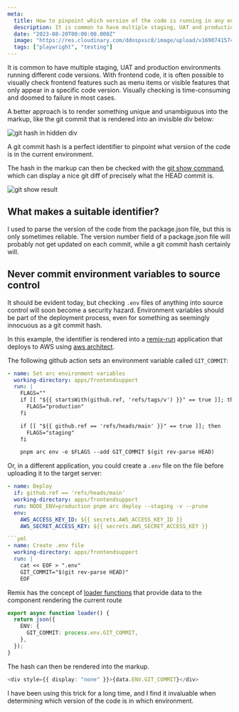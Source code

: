 ```yaml
---
meta:
  title: How to pinpoint which version of the code is running in any environment
  description: It is common to have multiple staging, UAT and production environments running different code versions.  Being able to tell at a glance which version of the code is in that environment is critical.
  date: "2023-08-20T00:00:00.000Z"
  image: "https://res.cloudinary.com/ddospxsc8/image/upload/v1690741574/playwright_iofvmm.png"
  tags: ["playwright", "testing"]
---
```


It is common to have multiple staging, UAT and production environments running different code versions. With frontend code, it is often possible to visually check frontend features such as menu items or visible features that only appear in a specific code version. Visually checking is time-consuming and doomed to failure in most cases.

A better approach is to render something unique and unambiguous into the markup, like the git commit that is rendered into an invisible div below:

![git hash in hidden div](https://res.cloudinary.com/ddospxsc8/image/upload/v1692535661/guid_rbdtxs.png)

A git commit hash is a perfect identifier to pinpoint what version of the code is in the current environment.

The hash in the markup can then be checked with the [git show command](https://git-scm.com/docs/git-show), which can display a nice git diff of precisely what the HEAD commit is.

![git show result](https://res.cloudinary.com/ddospxsc8/image/upload/v1692536629/git-show_dzzblo.png)

## What makes a suitable identifier?

I used to parse the version of the code from the package.json file, but this is only sometimes reliable. The version number field of a package.json file will probably not get updated on each commit, while a git commit hash certainly will.

## Never commit environment variables to source control

It should be evident today, but checking `.env` files of anything into source control will soon become a security hazard. Environment variables should be part of the deployment process, even for something as seemingly innocuous as a git commit hash.

In this example, the identifier is rendered into a [remix-run](https://remix.run/docs/en/main) application that deploys to AWS using [aws architect](https://arc.codes/docs/en/get-started/quickstart).

The following github action sets an environment variable called `GIT_COMMIT`:

```yml
- name: Set arc environment variables
  working-directory: apps/frontendsupport
  run: |
    FLAGS=""
    if [[ "${{ startsWith(github.ref, 'refs/tags/v') }}" == true ]]; then
      FLAGS="production"
    fi

    if [[ "${{ github.ref == 'refs/heads/main' }}" == true ]]; then
      FLAGS="staging"
    fi

    pnpm arc env -e $FLAGS --add GIT_COMMIT $(git rev-parse HEAD)
```

Or, in a different application, you could create a `.env` file on the file before uploading it to the target server:

````yml
- name: Deploy
  if: github.ref == 'refs/heads/main'
  working-directory: apps/frontendsupport
  run: NODE_ENV=production pnpm arc deploy --staging -v --prune
  env:
    AWS_ACCESS_KEY_ID: ${{ secrets.AWS_ACCESS_KEY_ID }}
    AWS_SECRET_ACCESS_KEY: ${{ secrets.AWS_SECRET_ACCESS_KEY }}

```yml
- name: Create .env file
  working-directory: apps/frontendsupport
  run: |
    cat << EOF > ".env"
    GIT_COMMIT="$(git rev-parse HEAD)"
    EOF
````

Remix has the concept of [loader functions](https://remix.run/docs/en/1.19.3/route/loader) that provide data to the component rendering the current route

```ts
export async function loader() {
  return json({
    ENV: {
      GIT_COMMIT: process.env.GIT_COMMIT,
    },
  });
}
```

The hash can then be rendered into the markup.

```ts
<div style={{ display: "none" }}>{data.ENV.GIT_COMMIT}</div>
```

I have been using this trick for a long time, and I find it invaluable when determining which version of the code is in which environment.
